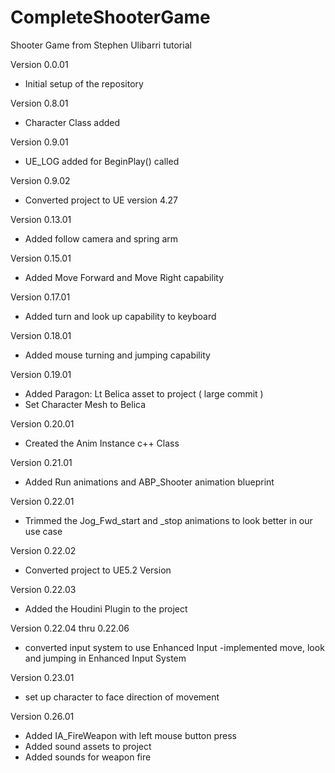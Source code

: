 # CompleteShooterGame
Shooter Game from Stephen Ulibarri tutorial

Version 0.0.01
- Initial setup of the repository

Version 0.8.01
- Character Class added

Version 0.9.01
- UE_LOG added for BeginPlay() called

Version 0.9.02
- Converted project to UE version 4.27

Version 0.13.01 
- Added follow camera and spring arm

Version 0.15.01
- Added Move Forward and Move Right capability

Version 0.17.01
- Added turn and look up capability to keyboard

Version 0.18.01
- Added mouse turning and jumping capability

Version 0.19.01
- Added Paragon: Lt Belica asset to project ( large commit )
- Set Character Mesh to Belica

Version 0.20.01
- Created the Anim Instance c++ Class

Version 0.21.01
- Added Run animations and ABP_Shooter animation blueprint

Version 0.22.01
- Trimmed the Jog_Fwd_start and _stop animations to look better in our use case

Version 0.22.02
- Converted project to UE5.2 Version

Version 0.22.03
- Added the Houdini Plugin to the project

Version 0.22.04 thru 0.22.06
- converted input system to use Enhanced Input
-implemented move, look and jumping in Enhanced Input System

Version 0.23.01
- set up character to face direction of movement

Version 0.26.01
- Added IA_FireWeapon with left mouse button press
- Added sound assets to project
- Added sounds for weapon fire

